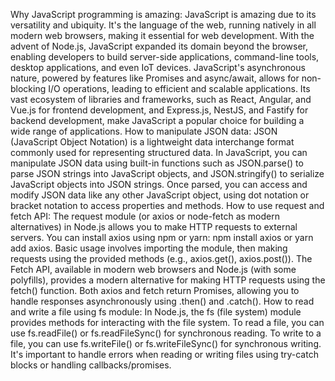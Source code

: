 Why JavaScript programming is amazing:
JavaScript is amazing due to its versatility and ubiquity. It's the language of the web, running natively in all modern web browsers, making it essential for web development.
With the advent of Node.js, JavaScript expanded its domain beyond the browser, enabling developers to build server-side applications, command-line tools, desktop applications, and even IoT devices.
JavaScript's asynchronous nature, powered by features like Promises and async/await, allows for non-blocking I/O operations, leading to efficient and scalable applications.
Its vast ecosystem of libraries and frameworks, such as React, Angular, and Vue.js for frontend development, and Express.js, NestJS, and Fastify for backend development, make JavaScript a popular choice for building a wide range of applications.
How to manipulate JSON data:
JSON (JavaScript Object Notation) is a lightweight data interchange format commonly used for representing structured data.
In JavaScript, you can manipulate JSON data using built-in functions such as JSON.parse() to parse JSON strings into JavaScript objects, and JSON.stringify() to serialize JavaScript objects into JSON strings.
Once parsed, you can access and modify JSON data like any other JavaScript object, using dot notation or bracket notation to access properties and methods.
How to use request and fetch API:
The request module (or axios or node-fetch as modern alternatives) in Node.js allows you to make HTTP requests to external servers.
You can install axios using npm or yarn: npm install axios or yarn add axios.
Basic usage involves importing the module, then making requests using the provided methods (e.g., axios.get(), axios.post()).
The Fetch API, available in modern web browsers and Node.js (with some polyfills), provides a modern alternative for making HTTP requests using the fetch() function.
Both axios and fetch return Promises, allowing you to handle responses asynchronously using .then() and .catch().
How to read and write a file using fs module:
In Node.js, the fs (file system) module provides methods for interacting with the file system.
To read a file, you can use fs.readFile() or fs.readFileSync() for synchronous reading.
To write to a file, you can use fs.writeFile() or fs.writeFileSync() for synchronous writing.
It's important to handle errors when reading or writing files using try-catch blocks or handling callbacks/promises.
